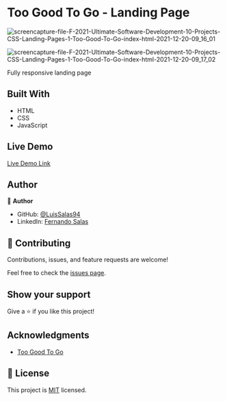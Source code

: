 # Too Good To Go - Landing Page

![screencapture-file-F-2021-Ultimate-Software-Development-10-Projects-CSS-Landing-Pages-1-Too-Good-To-Go-index-html-2021-12-20-09_16_01](https://user-images.githubusercontent.com/57297709/146782318-9f8df1a4-e3b0-47cf-b41c-51e700fde730.png)

![screencapture-file-F-2021-Ultimate-Software-Development-10-Projects-CSS-Landing-Pages-1-Too-Good-To-Go-index-html-2021-12-20-09_17_02](https://user-images.githubusercontent.com/57297709/146784131-cdf25af1-4b75-422f-a2b5-0c5736cde62a.png)


Fully responsive landing page

## Built With

- HTML
- CSS
- JavaScript

## Live Demo

[Live Demo Link](https://youthful-goldwasser-2d3cb1.netlify.app/#donate)

## Author

👤 **Author**

- GitHub: [@LuisSalas94](https://github.com/LuisSalas94)
- LinkedIn: [Fernando Salas](https://www.linkedin.com/in/luisfernandosalasgave/)

## 🤝 Contributing

Contributions, issues, and feature requests are welcome!

Feel free to check the [issues page](../../issues/).

## Show your support

Give a ⭐️ if you like this project!

## Acknowledgments

- [Too Good To Go ](https://toogoodtogo.com/en-us)


## 📝 License

This project is [MIT](./MIT.md) licensed.

